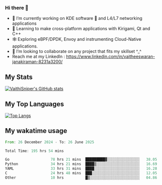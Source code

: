 ### Hi there 👋

- 🔭 I’m currently working on KDE software 💓 and L4/L7 networking applications 
- 📖 Learning to make cross-platform applications with Kirigami, Qt and C++
- 🕸️ Exploring eBPF/DPDK, Envoy and instrumenting Cloud-Native applications. 
- 👯 I’m looking to collaborate on any project that fits my skillset ^_^
- Reach me at my LinkedIn : https://www.linkedin.com/in/vaitheeswaran-janakiraman-8231a3200/

## My Stats
[![VaithiSniper's GitHub stats](https://github-readme-stats.vercel.app/api?username=VaithiSniper&hide=stars&theme=radical)](https://github.com/anuraghazra/github-readme-stats)

## My Top Languages

[![Top Langs](https://github-readme-stats.vercel.app/api/top-langs/?username=VaithiSniper&layout=compact)](https://github.com/anuraghazra/github-readme-stats)

## My wakatime usage

<!--START_SECTION:waka-->

```rust
From: 26 December 2024 - To: 26 June 2025

Total Time: 195 hrs 54 mins

Go                   78 hrs 21 mins  █████████▓░░░░░░░░░░░░░░░   38.05 %
Python               34 hrs 21 mins  ████▒░░░░░░░░░░░░░░░░░░░░   16.69 %
YAML                 33 hrs 31 mins  ████░░░░░░░░░░░░░░░░░░░░░   16.28 %
C                    24 hrs 48 mins  ███░░░░░░░░░░░░░░░░░░░░░░   12.05 %
Other                10 hrs          █▒░░░░░░░░░░░░░░░░░░░░░░░   04.86 %
```

<!--END_SECTION:waka-->
